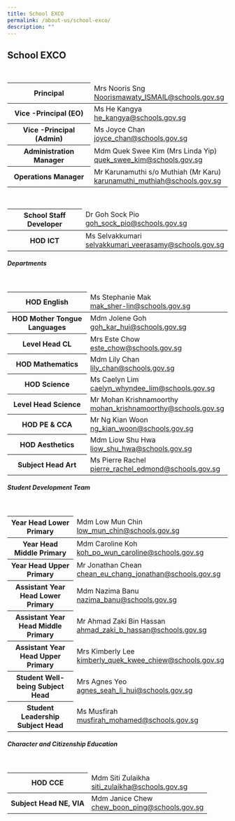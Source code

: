 ```yaml
---
title: School EXCO
permalink: /about-us/school-exco/
description: ""
---
```

## **School EXCO**

<br>

<table>
<thead>
  <tr>
    <th>Principal<br></th>
    <td>Mrs Nooris Sng<br><a href="mailto:Noorismawaty_ISMAIL@schools.gov.sg">Noorismawaty_ISMAIL@schools.gov.sg</a><br></td>
  </tr>
</thead>
<tbody>
  <tr>
    <th>Vice -Principal (EO)</th>
    <td>Ms He Kangya<br><a href="mailto:he_kangya@schools.gov.sg">he_kangya@schools.gov.sg</a><br></td>
  </tr>
  <tr>
    <th>Vice -Principal (Admin)<br></th>
    <td>Ms Joyce Chan<br><a href="mailto:joyce_chan@schools.gov.sg">joyce_chan@schools.gov.sg</a><br></td>
  </tr>
  <tr>
    <th>Administration Manager</th>
    <td>Mdm Quek Swee Kim (Mrs Linda Yip)<br><a href="mailto:quek_swee_kim@schools.gov.sg">quek_swee_kim@schools.gov.sg</a><br></td>
  </tr>
  <tr>
    <th>Operations Manager</th>
    <td>Mr Karunamuthi s/o Muthiah (Mr Karu)<br><a href="mailto:karunamuthi_muthiah@schools.gov.sg">karunamuthi_muthiah@schools.gov.sg</a></td>
  </tr>
</tbody>
</table>

<br>

<table>
<thead>
  <tr>
    <th>School Staff Developer</th>
    <td>Dr Goh Sock Pio<br><a href="mailto:goh_sock_pio@schools.gov.sg">goh_sock_pio@schools.gov.sg</a><br></td>
  </tr>
</thead>
<tbody>
  
  <tr>
    <th> HOD ICT</th>
    <td> Ms Selvakkumari<br><a href="mailto:selvakkumari_veerasamy@schools.gov.sg">selvakkumari_veerasamy@schools.gov.sg</a></td>
  </tr>
</tbody>
</table>

##### Departments
<br>
<table>
<thead>
  <tr>
    <th>HOD English</th>
    <td>Ms Stephanie Mak<br><a href="mailto:mak_sher-lin@schools.gov.sg">mak_sher-lin@schools.gov.sg</a><br></td>
  </tr>
</thead>
<tbody>
  <tr>
    <th>HOD Mother Tongue Languages</th>
    <td>Mdm Jolene Goh<br><a href="mailto:goh_kar_hui@schools.gov.sg">goh_kar_hui@schools.gov.sg</a><br></td>
  </tr>
  <tr>
    <th> Level Head CL</th>
    <td> Mrs Este Chow<br><a href="mailto:este_chow@schools.gov.sg">este_chow@schools.gov.sg</a></td>
  </tr>
	<tr>
    <th>HOD Mathematics</th>
    <td>Mdm Lily Chan<br><a href="mailto:lily_chan@schools.gov.sg">lily_chan@schools.gov.sg</a></td>
  </tr>
	<tr>
    <th> HOD Science</th>
    <td> Ms Caelyn Lim<br><a href="mailto:caelyn_whyndee_lim@schools.gov.sg">caelyn_whyndee_lim@schools.gov.sg</a></td>
  </tr>
	<tr>
    <th>Level Head Science</th>
    <td>Mr Mohan Krishnamoorthy<br><a href="mailto:mohan_krishnamoorthy@schools.gov.sg">mohan_krishnamoorthy@schools.gov.sg</a></td>
  </tr>
		<tr>
    <th>HOD PE & CCA</th>
    <td>Mr Ng Kian Woon<br><a href="mailto:ng_kian_woon@schools.gov.sg">ng_kian_woon@schools.gov.sg</a></td>
  </tr>
		<tr>
    <th>HOD Aesthetics</th>
    <td>Mdm Liow Shu Hwa<br><a href="mailto:liow_shu_hwa@schools.gov.sg">liow_shu_hwa@schools.gov.sg</a></td>
  </tr>
	<tr>
    <th>Subject Head Art</th>
    <td>Ms Pierre Rachel<br><a href="mailto:pierre_rachel_edmond@schools.gov.sg">pierre_rachel_edmond@schools.gov.sg</a></td>
  </tr>
</tbody>
</table>

##### Student Development Team

<br>
<table>
<thead>
  <tr>
    <th>Year Head Lower Primary</th>
    <td>Mdm Low Mun Chin<br><a href="mailto:low_mun_chin@schools.gov.sg">low_mun_chin@schools.gov.sg</a><br></td>
  </tr>
</thead>
<tbody>
  <tr>
    <th>Year Head Middle Primary</th>
    <td>Mdm Caroline Koh<br><a href="mailto:koh_po_wun_caroline@schools.gov.sg">koh_po_wun_caroline@schools.gov.sg</a><br></td>
  </tr>
  <tr>
    <th>Year Head Upper Primary</th>
    <td>Mr Jonathan Chean<br><a href="mailto:chean_eu_chang_jonathan@schools.gov.sg">chean_eu_chang_jonathan@schools.gov.sg</a></td>
  </tr>
	<tr>
    <th>Assistant Year Head Lower Primary</th>
    <td>Mdm Nazima Banu<br><a href="mailto:nazima_banu@schools.gov.sg">nazima_banu@schools.gov.sg</a></td>
  </tr>
	<tr>
    <th> Assistant Year Head Middle Primary</th>
    <td> Mr Ahmad Zaki Bin Hassan<br><a href="mailto:ahmad_zaki_b_hassan@schools.gov.sg">ahmad_zaki_b_hassan@schools.gov.sg</a></td>
  </tr>
	<tr>
    <th>Assistant Year Head Upper Primary</th>
    <td>Mrs Kimberly Lee<br><a href="mailto:kimberly_quek_kwee_chiew@schools.gov.sg">kimberly_quek_kwee_chiew@schools.gov.sg</a></td>
  </tr>
		<tr>
    <th>Student Well-being Subject Head</th>
    <td>Mrs Agnes Yeo<br><a href="mailto:agnes_seah_li_hui@schools.gov.sg">agnes_seah_li_hui@schools.gov.sg</a></td>
  </tr>
		<tr>
    <th>Student Leadership Subject Head</th>
    <td>Ms Musfirah <br><a href="mailto:musfirah_mohamed@schools.gov.sg">musfirah_mohamed@schools.gov.sg</a></td>
  </tr>
</tbody>
</table>

##### Character and Citizenship Education
<br>
<table>
<thead>
  <tr>
    <th>HOD CCE</th>
    <td>Mdm Siti Zulaikha<br><a href="mailto:siti_zulaikha@schools.gov.sg">siti_zulaikha@schools.gov.sg</a><br></td>
  </tr>
</thead>
<tbody>
  <tr>
    <th>Subject Head NE, VIA</th>
    <td>Mdm Janice Chew<br><a href="mailto:chew_boon_ping@schools.gov.sg">chew_boon_ping@schools.gov.sg</a><br></td>
  </tr>
</tbody>
</table>